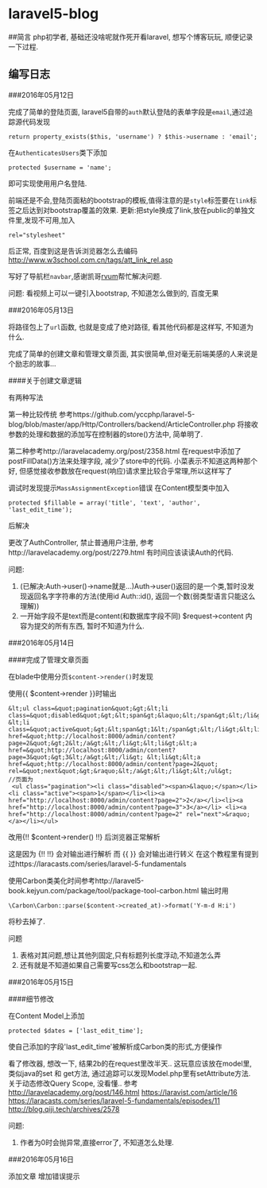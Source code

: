 # laravel5-blog

##简言
php初学者, 基础还没啥呢就作死开看laravel, 想写个博客玩玩, 顺便记录一下过程.

## 编写日志

###2016年05月12日

完成了简单的登陆页面, laravel5自带的`auth`默认登陆的表单字段是`email`,通过追踪源代码发现
```
return property_exists($this, 'username') ? $this->username : 'email';
```
在`AuthenticatesUsers`类下添加
```
protected $username = 'name';
```
即可实现使用用户名登陆.

前端还是不会,登陆页面粘的bootstrap的模板,值得注意的是`style`标签要在`link`标签之后达到对bootstrap覆盖的效果.
更新:把style换成了link,放在public的单独文件里,发现不可用,加入
```
rel="stylesheet"
```
后正常, 百度到这是告诉浏览器怎么去编码 http://www.w3school.com.cn/tags/att_link_rel.asp

写好了导航栏`navbar`,感谢凯哥[rvum][1]帮忙解决问题.

问题: 看视频上可以一键引入bootstrap, 不知道怎么做到的, 百度无果

###2016年05月13日

将路径包上了`url`函数, 也就是变成了绝对路径, 看其他代码都是这样写, 不知道为什么.

完成了简单的创建文章和管理文章页面, 其实很简单,但对毫无前端美感的人来说是个励志的故事...

####关于创建文章逻辑

有两种写法

第一种比较传统 参考https://github.com/yccphp/laravel-5-blog/blob/master/app/Http/Controllers/backend/ArticleController.php
将接收参数的处理和数据的添加写在控制器的store()方法中, 简单明了.

第二种参考http://laravelacademy.org/post/2358.html
在request中添加了postFillData()方法来处理字段, 减少了store中的代码.
小菜表示不知道这两种那个好, 但感觉接收参数放在request(响应)请求里比较合乎常理,所以这样写了

调试时发现提示`MassAssignmentException`错误
在Content模型类中加入
```
protected $fillable = array('title', 'text', 'author', 'last_edit_time');
```
后解决

更改了AuthController, 禁止普通用户注册, 参考http://laravelacademy.org/post/2279.html
有时间应该读读Auth的代码.


问题:
 1. (已解决:Auth->user()->name就是...)Auth->user()返回的是一个类,暂时没发现返回名字字符串的方法(使用id Auth::id(), 返回一个数(弱类型语言只能这么理解))
 2. 一开始字段不是text而是content(和数据库字段不同) $request->content 内容为提交的所有东西, 暂时不知道为什么.



[1]: https://github.com/rvum


###2016年05月14日


####完成了管理文章页面

在blade中使用分页`$content->render()`时发现

使用{{ $content->render }}时输出

```
&lt;ul class=&quot;pagination&quot;&gt;&lt;li class=&quot;disabled&quot;&gt;&lt;span&gt;&laquo;&lt;/span&gt;&lt;/li&gt; &lt;li class=&quot;active&quot;&gt;&lt;span&gt;1&lt;/span&gt;&lt;/li&gt;&lt;li&gt;&lt;a href=&quot;http://localhost:8000/admin/content?page=2&quot;&gt;2&lt;/a&gt;&lt;/li&gt;&lt;li&gt;&lt;a href=&quot;http://localhost:8000/admin/content?page=3&quot;&gt;3&lt;/a&gt;&lt;/li&gt; &lt;li&gt;&lt;a href=&quot;http://localhost:8000/admin/content?page=2&quot; rel=&quot;next&quot;&gt;&raquo;&lt;/a&gt;&lt;/li&gt;&lt;/ul&gt;
//页面为
 <ul class="pagination"><li class="disabled"><span>&laquo;</span></li> <li class="active"><span>1</span></li><li><a href="http://localhost:8000/admin/content?page=2">2</a></li><li><a href="http://localhost:8000/admin/content?page=3">3</a></li> <li><a href="http://localhost:8000/admin/content?page=2" rel="next">&raquo;</a></li></ul>
```
 改用{!! $content->render() !!} 后浏览器正常解析

 这是因为 {!!  !!} 会对输出进行解析 而 {{  }} 会对输出进行转义
 在这个教程里有提到过https://laracasts.com/series/laravel-5-fundamentals

使用Carbon类美化时间参考http://laravel5-book.kejyun.com/package/tool/package-tool-carbon.html
输出时用
```
\Carbon\Carbon::parse($content->created_at)->format('Y-m-d H:i')
```
将秒去掉了.

问题
 1. 表格对其问题,想让其他列固定,只有标题列长度浮动,不知道怎么弄
 2. 还有就是不知道如果自己需要写css怎么和bootstrap一起.


###2016年05月15日

####细节修改

在Content Model上添加
```
protected $dates = ['last_edit_time'];
```
使自己添加的字段'last_edit_time'被解析成Carbon类的形式,方便操作

看了修改器, 想改一下, 结果2b的在request里改半天.. 这玩意应该放在model里, 类似java的set 和 get方法, 通过追踪可以发现Model.php里有setAttribute方法.
关于动态修改Query Scope, 没看懂..
参考
http://laravelacademy.org/post/146.html
https://laravist.com/article/16
https://laracasts.com/series/laravel-5-fundamentals/episodes/11
http://blog.qiji.tech/archives/2578

问题:
 1. 作者为0时会抛异常,直接error了, 不知道怎么处理.

 ###2016年05月16日

 添加文章  增加错误提示